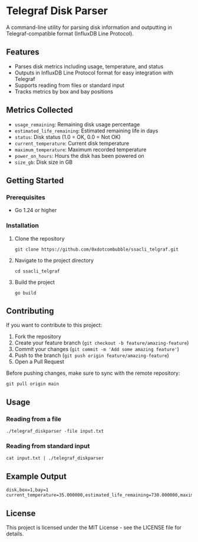 # Telegraf Disk Parser

A command-line utility for parsing disk information and outputting in Telegraf-compatible format (InfluxDB Line Protocol).

## Features

- Parses disk metrics including usage, temperature, and status
- Outputs in InfluxDB Line Protocol format for easy integration with Telegraf
- Supports reading from files or standard input
- Tracks metrics by box and bay positions

## Metrics Collected

- `usage_remaining`: Remaining disk usage percentage
- `estimated_life_remaining`: Estimated remaining life in days
- `status`: Disk status (1.0 = OK, 0.0 = Not OK)
- `current_temperature`: Current disk temperature
- `maximum_temperature`: Maximum recorded temperature
- `power_on_hours`: Hours the disk has been powered on
- `size_gb`: Disk size in GB

## Getting Started

### Prerequisites

- Go 1.24 or higher

### Installation

1. Clone the repository
   ```
   git clone https://github.com/0xdotcombubble/ssacli_telgraf.git
   ```

2. Navigate to the project directory
   ```
   cd ssacli_telgraf
   ```

3. Build the project
   ```
   go build
   ```

## Contributing

If you want to contribute to this project:

1. Fork the repository
2. Create your feature branch (`git checkout -b feature/amazing-feature`)
3. Commit your changes (`git commit -m 'Add some amazing feature'`)
4. Push to the branch (`git push origin feature/amazing-feature`)
5. Open a Pull Request

Before pushing changes, make sure to sync with the remote repository:
```
git pull origin main
```

## Usage

### Reading from a file
```
./telegraf_diskparser -file input.txt
```

### Reading from standard input
```
cat input.txt | ./telegraf_diskparser
```

## Example Output

```
disk,box=1,bay=1 current_temperature=35.000000,estimated_life_remaining=730.000000,maximum_temperature=38.000000,power_on_hours=8760.000000,size_gb=1024.000000,status=1.000000,usage_remaining=94.500000
```

## License

This project is licensed under the MIT License - see the LICENSE file for details.
